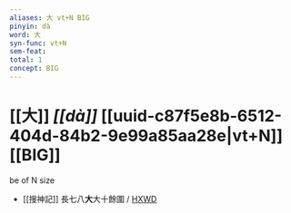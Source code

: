 ```yaml
---
aliases: 大 vt+N BIG
pinyin: dà
word: 大
syn-func: vt+N
sem-feat: 
total: 1
concept: BIG 
---
```

# [[大]] *[[dà]]*  [[uuid-c87f5e8b-6512-404d-84b2-9e99a85aa28e|vt+N]] [[BIG]]
be of N size
 - [[搜神記]] 長七八**大**大十餘圍 / [HXWD](https://hxwd.org/textview.html?location=KR3l0099_tls_019-1a.6)